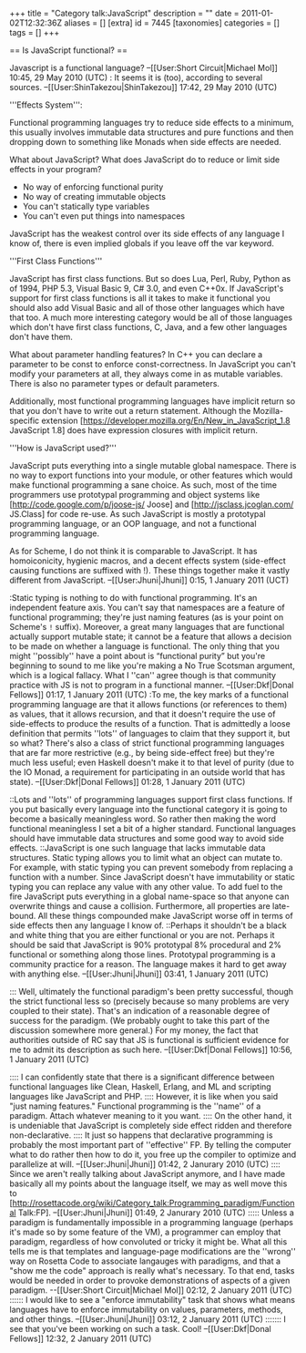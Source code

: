 +++
title = "Category talk:JavaScript"
description = ""
date = 2011-01-02T12:32:36Z
aliases = []
[extra]
id = 7445
[taxonomies]
categories = []
tags = []
+++

== Is JavaScript functional? ==

Javascript is a functional language? –[[User:Short Circuit|Michael Mol]] 10:45, 29 May 2010 (UTC)
: It seems it is (too), according to several sources. –[[User:ShinTakezou|ShinTakezou]] 17:42, 29 May 2010 (UTC)

'''Effects System''':
 
Functional programming languages try to reduce side effects to a minimum, this usually involves immutable data structures and pure functions and then dropping down to something like Monads when side effects are needed. 

What about JavaScript? What does JavaScript do to reduce or limit side effects in your program? 

* No way of enforcing functional purity
* No way of creating immutable objects
* You can't statically type variables
* You can't even put things into namespaces

JavaScript has the weakest control over its side effects of any language I know of, there is even implied globals if you leave off the var keyword.

'''First Class Functions''' 

JavaScript has first class functions. But so does Lua, Perl, Ruby, Python as of 1994, PHP 5.3, Visual Basic 9, C# 3.0, and even C++0x. If JavaScript's support for first class functions is all it takes to make it functional you should also add Visual Basic and all of those other languages which have that too. A much more interesting category would be all of those languages which don't have first class functions, C, Java, and a few other languages don't have them.

What about parameter handling features? In C++ you can declare a parameter to be const to enforce const-correctness. In JavaScript you can't modify your parameters at all, they always come in as mutable variables. There is also no parameter types or default parameters. 

Additionally, most functional programming languages have implicit return so that you don't have to write out a return statement. Although the Mozilla-specific extension [https://developer.mozilla.org/En/New_in_JavaScript_1.8 JavaScript 1.8] does have expression closures with implicit return.

'''How is JavaScript used?'''

JavaScript puts everything into a single mutable global namespace. There is no way to export functions into your module, or other features which would make functional programming a sane choice. As such, most of the time programmers use prototypal programming and object systems like [http://code.google.com/p/joose-js/ Joose] and [http://jsclass.jcoglan.com/ JS.Class] for code re-use. As such JavaScript is mostly a prototypal programming language, or an OOP language, and not a functional programming language. 

As for Scheme, I do not think it is comparable to JavaScript. It has homoiconicity, hygienic macros, and a decent effects system (side-effect causing functions are suffixed with !). These things together make it vastly different from JavaScript. –[[User:Jhuni|Jhuni]] 0:15, 1 January 2011 (UCT)

:Static typing is nothing to do with functional programming. It's an independent feature axis. You can't say that namespaces are a feature of functional programming; they're just naming features (as is your point on Scheme's <code>!</code> suffix). Moreover, a great many languages that are functional actually support mutable state; it cannot be a feature that allows a decision to be made on whether a language is functional. The only thing that you might ''possibly'' have a point about is “functional purity” but you're beginning to sound to me like you're making a No True Scotsman argument, which is a logical fallacy. What I ''can'' agree though is that community practice with JS is not to program in a functional manner. –[[User:Dkf|Donal Fellows]] 01:17, 1 January 2011 (UTC)
:To me, the key marks of a functional programming language are that it allows functions (or references to them) as values, that it allows recursion, and that it doesn't require the use of side-effects to produce the results of a function. That is admittedly a loose definition that permits ''lots'' of languages to claim that they support it, but so what? There's also a class of strict functional programming languages that are far more restrictive (e.g., by being side-effect free) but they're much less useful; even Haskell doesn't make it to that level of purity (due to the IO Monad, a requirement for participating in an outside world that has state). –[[User:Dkf|Donal Fellows]] 01:28, 1 January 2011 (UTC)

::Lots and ''lots'' of programming languages support first class functions. If you put basically every language into the functional category it is going to become a basically meaningless word. So rather then making the word functional meaningless I set a bit of a higher standard. Functional languages should have immutable data structures and some good way to avoid side effects.
::JavaScript is one such language that lacks immutable data structures. Static typing allows you to limit what an object can mutate to. For example, with static typing you can prevent somebody from replacing a function with a number. Since JavaScript doesn't have immutability or static typing you can replace any value with any other value. To add fuel to the fire JavaScript puts everything in a global name-space so that anyone can overwrite things and cause a collision. Furthermore, all properties are late-bound. All these things compounded make JavaScript worse off in terms of side effects then any language I know of.
::Perhaps it shouldn't be a black and white thing that you are either functional or you are not. Perhaps it should be said that JavaScript is 90% prototypal 8% procedural and 2% functional or something along those lines. Prototypal programming is a community practice for a reason. The language makes it hard to get away with anything else. –[[User:Jhuni|Jhuni]] 03:41, 1 January 2011 (UTC)

::: Well, ultimately the functional paradigm's been pretty successful, though the strict functional less so (precisely because so many problems are very coupled to their state). That's an indication of a reasonable degree of success for the paradigm. (We probably ought to take this part of the discussion somewhere more general.) For my money, the fact that authorities outside of RC say that JS is functional is sufficient evidence for me to admit its description as such here. –[[User:Dkf|Donal Fellows]] 10:56, 1 January 2011 (UTC)

:::: I can confidently state that there is a significant difference between functional languages like Clean, Haskell, Erlang, and ML and scripting languages like JavaScript and PHP.
:::: However, it is like when you said "just naming features." Functional programming is the ''name'' of a  paradigm. Attach whatever meaning to it you want.
:::: On the other hand, it is undeniable that JavaScript is completely side effect ridden and therefore non-declarative.
:::: It just so happens that declarative programming is probably the most important part of ''effective'' FP. By telling the computer what to do rather then how to do it, you free up the compiler to optimize and parallelize at will. –[[User:Jhuni|Jhuni]] 01:42, 2 Janurary 2010 (UTC)
:::: Since we aren't really talking about JavaScript anymore, and I have made basically all my points about the language itself, we may as well move this to [http://rosettacode.org/wiki/Category_talk:Programming_paradigm/Functional Talk:FP]. –[[User:Jhuni|Jhuni]] 01:49, 2 Janurary 2010 (UTC)
::::: Unless a paradigm is fundamentally impossible in a programming language (perhaps it's made so by some feature of the VM), a programmer can employ that paradigm, regardless of how convoluted or tricky it might be. What all this tells me is that templates and language-page modifications are the ''wrong'' way on Rosetta Code to associate langauges with paradigms, and that a "show me the code" approach is really what's necessary. To that end, tasks would be needed in order to provoke demonstrations of aspects of a given paradigm. --[[User:Short Circuit|Michael Mol]] 02:12, 2 January 2011 (UTC)
:::::: I would like to see a "enforce immutability" task that shows what means languages have to enforce immutability on values, parameters, methods, and other things. –[[User:Jhuni|Jhuni]] 03:12, 2 January 2011 (UTC)
::::::: I see that you've been working on such a task. Cool! –[[User:Dkf|Donal Fellows]] 12:32, 2 January 2011 (UTC)
